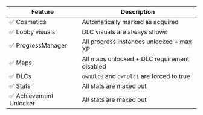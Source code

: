 | Feature           | Description                                               |
| ----------------- | --------------------------------------------------------- |
| ✅ Cosmetics       | Automatically marked as acquired                          |
| ✅ Lobby visuals   | DLC visuals are always shown                              |
| ✅ ProgressManager | All progress instances unlocked + max XP                  |
| ✅ Maps            | All maps unlocked + DLC requirement disabled              |
| ✅ DLCs            | `ownDlc0` and `ownDlc1` are forced to true                |
| ✅ Stats           | All stats are maxed out                                   |
| ✅ Achievement Unlocker| All stats are maxed out                               |

